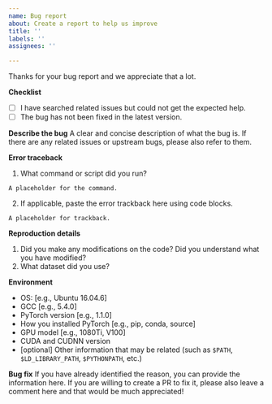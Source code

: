 ```yaml
---
name: Bug report
about: Create a report to help us improve
title: ''
labels: ''
assignees: ''

---
```


Thanks for your bug report and we appreciate that a lot.

**Checklist**
- [ ] I have searched related issues but could not get the expected help.
- [ ] The bug has not been fixed in the latest version.

**Describe the bug**
A clear and concise description of what the bug is.
If there are any related issues or upstream bugs, please also refer to them.

**Error traceback**
1. What command or script did you run?
```
A placeholder for the command.
```
2. If applicable, paste the error trackback here using code blocks.
```
A placeholder for trackback.
```

**Reproduction details**
1. Did you make any modifications on the code? Did you understand what you have modified?
2. What dataset did you use?

**Environment**
 - OS: [e.g., Ubuntu 16.04.6]
 - GCC [e.g., 5.4.0]
 - PyTorch version [e.g., 1.1.0]
- How you installed PyTorch [e.g., pip, conda, source]
- GPU model [e.g., 1080Ti, V100]
- CUDA and CUDNN version
- [optional] Other information that may be related (such as `$PATH`, `$LD_LIBRARY_PATH`, `$PYTHONPATH`, etc.)

**Bug fix**
If you have already identified the reason, you can provide the information here. If you are willing to create a PR to fix it, please also leave a comment here and that would be much appreciated!
